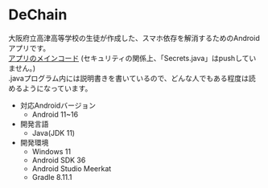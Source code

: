 # DeChain
大阪府立高津高等学校の生徒が作成した、スマホ依存を解消するためのAndroidアプリです。
<br>
[アプリのメインコード](app/src/main/java/jp/kozu_osaka/android/kozuzen)
(セキュリティの関係上、「Secrets.java」はpushしていません。)
<br>
.javaプログラム内には説明書きを書いているので、どんな人でもある程度は読めるようになっています。

- 対応Androidバージョン
  - Android 11~16
- 開発言語
  - Java(JDK 11)
- 開発環境
  - Windows 11
  - Android SDK 36
  - Android Studio Meerkat
  - Gradle 8.11.1
